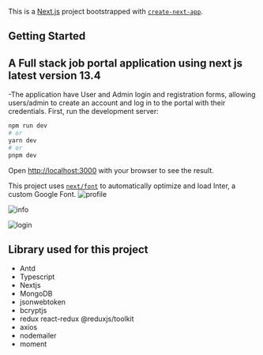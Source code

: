 This is a [Next.js](https://nextjs.org/) project bootstrapped with [`create-next-app`](https://github.com/vercel/next.js/tree/canary/packages/create-next-app).

## Getting Started
## A Full stack job portal application using next js latest version 13.4
-The application have User and Admin login and registration forms, allowing users/admin to create an account and log in to the portal with their credentials.
First, run the development server:

```bash
npm run dev
# or
yarn dev
# or
pnpm dev
```

Open [http://localhost:3000](http://localhost:3000) with your browser to see the result.

This project uses [`next/font`](https://nextjs.org/docs/basic-features/font-optimization) to automatically optimize and load Inter, a custom Google Font.
![profile](https://github.com/gemtunde/job-portal/assets/52404803/cbc71934-b4a0-4f5b-be51-80426433fd91)

![info](https://github.com/gemtunde/job-portal/assets/52404803/f8709f34-d030-45b4-85fd-8153ff2d2b23)

![login](https://github.com/gemtunde/job-portal/assets/52404803/cb716fa9-466b-4f15-af06-485f060f492d)

## Library used for this project
- Antd
- Typescript
- Nextjs
- MongoDB
- jsonwebtoken
- bcryptjs
- redux react-redux @reduxjs/toolkit
- axios
- nodemailer
- moment
